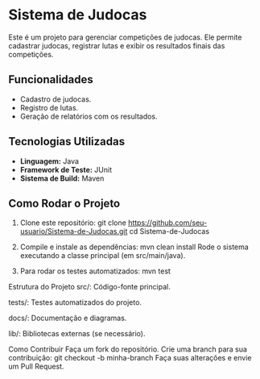 # Sistema de Judocas

Este é um projeto para gerenciar competições de judocas. Ele permite cadastrar judocas, registrar lutas e exibir os resultados finais das competições.

## Funcionalidades
- Cadastro de judocas.
- Registro de lutas.
- Geração de relatórios com os resultados.

## Tecnologias Utilizadas
- **Linguagem:** Java
- **Framework de Teste:** JUnit
- **Sistema de Build:** Maven

## Como Rodar o Projeto
1. Clone este repositório:
   git clone https://github.com/seu-usuario/Sistema-de-Judocas.git
   cd Sistema-de-Judocas
   
2. Compile e instale as dependências:
mvn clean install
Rode o sistema executando a classe principal (em src/main/java).

3. Para rodar os testes automatizados:
mvn test

Estrutura do Projeto
src/: Código-fonte principal.

tests/: Testes automatizados do projeto.

docs/: Documentação e diagramas.

lib/: Bibliotecas externas (se necessário).

Como Contribuir
Faça um fork do repositório.
Crie uma branch para sua contribuição:
git checkout -b minha-branch
Faça suas alterações e envie um Pull Request.


